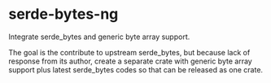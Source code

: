 # serde-bytes-ng
Integrate serde_bytes and generic byte array support.

The goal is the contribute to upstream serde_bytes, but because lack of response from its author, 
create a separate crate with generic byte array support plus latest serde_bytes codes so that can
be released as one crate.
